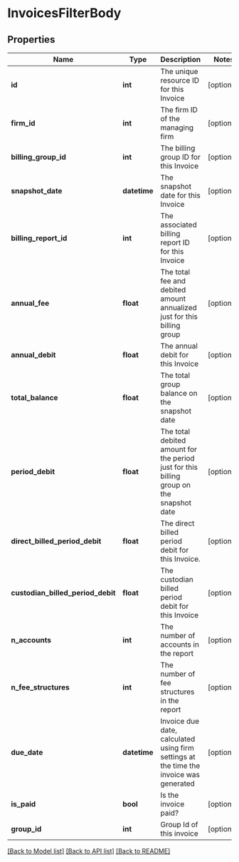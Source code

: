 # InvoicesFilterBody

## Properties
Name | Type | Description | Notes
------------ | ------------- | ------------- | -------------
**id** | **int** | The unique resource ID for this Invoice | [optional] 
**firm_id** | **int** | The firm ID of the managing firm | [optional] 
**billing_group_id** | **int** | The billing group ID for this Invoice | [optional] 
**snapshot_date** | **datetime** | The snapshot date for this Invoice | [optional] 
**billing_report_id** | **int** | The associated billing report ID for this Invoice | [optional] 
**annual_fee** | **float** | The total fee and debited amount annualized just for this billing group | [optional] 
**annual_debit** | **float** | The annual debit for this Invoice | [optional] 
**total_balance** | **float** | The total group balance on the snapshot date | [optional] 
**period_debit** | **float** | The total debited amount for the period just for this billing group on the snapshot date | [optional] 
**direct_billed_period_debit** | **float** | The direct billed period debit for this Invoice. | [optional] 
**custodian_billed_period_debit** | **float** | The custodian billed period debit for this Invoice | [optional] 
**n_accounts** | **int** | The number of accounts in the report | [optional] 
**n_fee_structures** | **int** | The number of fee structures in the report | [optional] 
**due_date** | **datetime** | Invoice due date, calculated using firm settings at the time the invoice was generated | [optional] 
**is_paid** | **bool** | Is the invoice paid? | [optional] 
**group_id** | **int** | Group Id of this invoice | [optional] 

[[Back to Model list]](../README.md#documentation-for-models) [[Back to API list]](../README.md#documentation-for-api-endpoints) [[Back to README]](../README.md)

